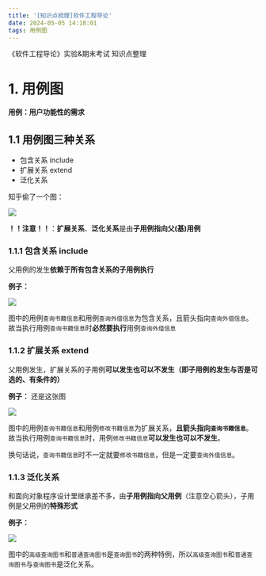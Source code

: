 ```yaml
---
title: '[知识点梳理]软件工程导论'
date: 2024-05-05 14:18:01
tags: 用例图
---
```


《软件工程导论》实验&期末考试 知识点整理

# 1. 用例图

**用例：用户功能性的需求**

## 1.1 用例图三种关系

- 包含关系 include
- 扩展关系 extend
- 泛化关系

知乎偷了一个图：

![](https://cdn.jsdelivr.net/gh/oixel64/imgs/imgs/202405041448080.png)

**！！注意！！**：**扩展关系**、**泛化关系**是由**子用例指向父(基)用例**

### 1.1.1 包含关系 include

父用例的发生**依赖于所有包含关系的子用例执行**

**例子：**

![](https://cdn.jsdelivr.net/gh/oixel64/imgs/imgs/202405041432767.png)

图中的用例`查询书籍信息`和用例`查询外借信息`为包含关系，且箭头指向`查询外借信息`。故当执行用例`查询书籍信息`时**必然要执行**用例`查询外借信息`

### 1.1.2 扩展关系 extend

父用例发生，扩展关系的子用例**可以发生也可以不发生（即子用例的发生与否是可选的、有条件的）**

**例子：**
还是这张图

![](https://cdn.jsdelivr.net/gh/oixel64/imgs/imgs/202405041432767.png)

图中的用例`查询书籍信息`和用例`修改书籍信息`为扩展关系，**且箭头指向`查询书籍信息`**。故当执行用例`查询书籍信息`时，用例`修改书籍信息`**可以发生也可以不发生**。

换句话说，`查询书籍信息`时不一定就要`修改书籍信息`，但是一定要`查询外借信息`。

### 1.1.3 泛化关系

和面向对象程序设计里继承差不多，由**子用例指向父用例**（注意空心箭头），子用例是父用例的**特殊形式**

**例子：**

![](https://cdn.jsdelivr.net/gh/oixel64/imgs/imgs/202405041451764.png)

图中的`高级查询图书`和`普通查询图书`是`查询图书`的两种特例，所以`高级查询图书`和`普通查询图书`与`查询图书`是泛化关系。